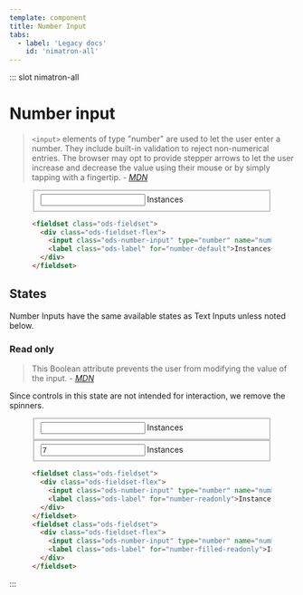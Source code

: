 ```yaml
---
template: component
title: Number Input
tabs:
  - label: 'Legacy docs'
    id: 'nimatron-all'
---
```


::: slot nimatron-all

# Number input

> `<input>` elements of type "number" are used to let the user enter a number. They include built-in validation to reject non-numerical entries. The browser may opt to provide stepper arrows to let the user increase and decrease the value using their mouse or by simply tapping with a fingertip. - <cite><a href='https://developer.mozilla.org/en-US/docs/Web/HTML/Element/input/number'>MDN</a></cite>

<figure class="nimatron--example">
  <div class="nimatron--rendered">
    <fieldset class="ods-fieldset">
      <div class="ods-fieldset-flex">
        <input class="ods-number-input" type="number" name="number-default" id="number-default" autocomplete="off" spellcheck="false" required>
        <label class="ods-label" for="number-default">Instances</label>
      </div>
    </fieldset>
  </div>

  ```html
  <fieldset class="ods-fieldset">
    <div class="ods-fieldset-flex">
      <input class="ods-number-input" type="number" name="number-default" id="number-default" autocomplete="off" spellcheck="false" required>
      <label class="ods-label" for="number-default">Instances</label>
    </div>
  </fieldset>
  ```
</figure>

## States

Number Inputs have the same available states as Text Inputs unless noted below.

### Read only

> This Boolean attribute prevents the user from modifying the value of the input. - <cite><a href='https://developer.mozilla.org/en-US/docs/Web/HTML/Element/input#attr-readonly'>MDN</a></cite>

Since controls in this state are not intended for interaction, we remove the spinners.

<figure class="nimatron--example">
  <div class="nimatron--rendered">
    <fieldset class="ods-fieldset">
      <div class="ods-fieldset-flex">
        <input class="ods-number-input" type="number" name="number-readonly" id="number-readonly" autocomplete="off" spellcheck="false" required readonly>
        <label class="ods-label" for="number-readonly">Instances</label>
      </div>
    </fieldset>
    <fieldset class="ods-fieldset">
      <div class="ods-fieldset-flex">
        <input class="ods-number-input" type="number" name="number-filled-readonly" id="number-filled-readonly" autocomplete="off" spellcheck="false" value="7" required readonly>
        <label class="ods-label" for="number-filled-readonly">Instances</label>
      </div>
    </fieldset>
  </div>

  ```html
  <fieldset class="ods-fieldset">
    <div class="ods-fieldset-flex">
      <input class="ods-number-input" type="number" name="number-readonly" id="number-readonly" autocomplete="off" spellcheck="false" required readonly>
      <label class="ods-label" for="number-readonly">Instances</label>
    </div>
  </fieldset>
  <fieldset class="ods-fieldset">
    <div class="ods-fieldset-flex">
      <input class="ods-number-input" type="number" name="number-filled-readonly" id="number-filled-readonly" autocomplete="off" spellcheck="false" value="7" required readonly>
      <label class="ods-label" for="number-filled-readonly">Instances</label>
    </div>
  </fieldset>
  ```
</figure>

:::

